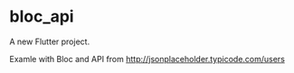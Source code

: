 # bloc_api

A new Flutter project.

Examle with Bloc and API from http://jsonplaceholder.typicode.com/users
